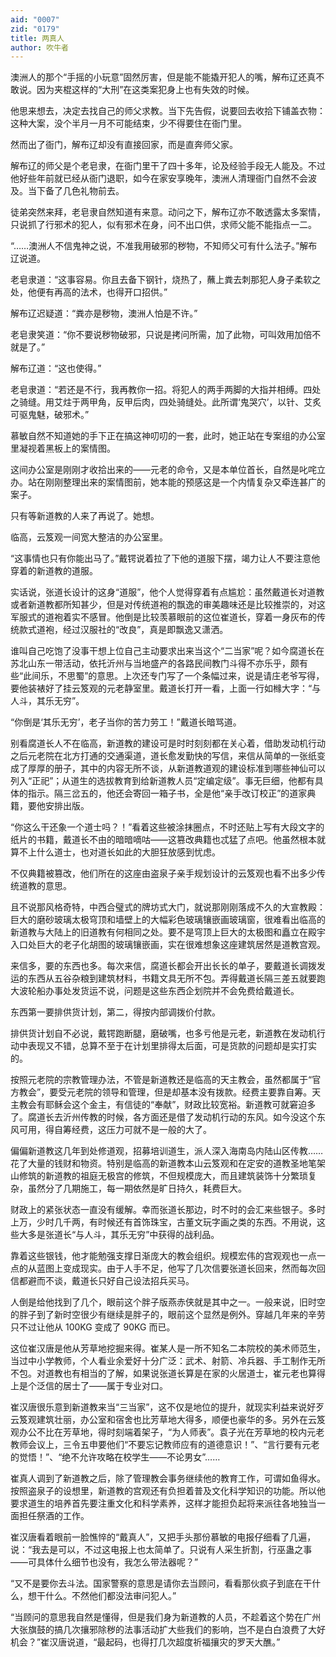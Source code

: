 ```yaml
---
aid: "0007"
zid: "0179"
title: 两真人
author: 吹牛者
---
```


澳洲人的那个“手摇的小玩意”固然厉害，但是能不能撬开犯人的嘴，解布辽还真不敢说。因为夹棍这样的“大刑”在这类案犯身上也有失效的时候。

他思来想去，决定去找自己的师父求教。当下先告假，说要回去收拾下铺盖衣物：这种大案，没个半月一月不可能结束，少不得要住在衙门里。

然而出了衙门，解布辽却没有直接回家，而是直奔师父家。

解布辽的师父是个老皂隶，在衙门里干了四十多年，论及经验手段无人能及。不过他好些年前就已经从衙门退职，如今在家安享晚年，澳洲人清理衙门自然不会波及。当下备了几色礼物前去。

徒弟突然来拜，老皂隶自然知道有来意。动问之下，解布辽亦不敢透露太多案情，只说抓了行邪术的犯人，似有邪术在身，问不出口供，求师父能不能指点一二。

“……澳洲人不信鬼神之说，不准我用破邪的秽物，不知师父可有什么法子。”解布辽说道。

老皂隶道：“这事容易。你且去备下钢针，烧热了，蘸上粪去刺那犯人身子柔软之处，他便有再高的法术，也得开口招供。”

解布辽迟疑道：“粪亦是秽物，澳洲人怕是不许。”

老皂隶笑道：“你不要说秽物破邪，只说是拷问所需，加了此物，可叫效用加倍不就是了。”

解布辽道：“这也使得。”

老皂隶道：“若还是不行，我再教你一招。将犯人的两手两脚的大指并相缚。四处之骑缝。用艾炷于两甲角，反甲后肉，四处骑缝处。此所谓‘鬼哭穴’，以针、艾炙可驱鬼魅，破邪术。”

慕敏自然不知道她的手下正在搞这神叨叨的一套，此时，她正站在专案组的办公室里凝视着黑板上的案情图。

这间办公室是刚刚才收拾出来的――元老的命令，又是本单位首长，自然是叱咤立办。站在刚刚整理出来的案情图前，她本能的预感这是一个内情复杂又牵连甚广的案子。

只有等新道教的人来了再说了。她想。

临高，云笈观一间宽大整洁的办公室里。

“这事情也只有你能出马了。”戴锷说着拉了下他的道服下摆，竭力让人不要注意他穿着的新道教的道服。

实话说，张道长设计的这身“道服”，他个人觉得穿着有点尴尬：虽然戴道长对道教或者新道教都所知甚少，但是对传统道袍的飘逸的审美趣味还是比较推崇的，对这军服式的道袍着实不感冒。他倒是比较羡慕眼前的这位崔道长，穿着一身灰布的传统款式道袍，经过汉服社的“改良”，真是即飘逸又潇洒。

谁叫自己吃饱了没事干想上位自己主动要求出来当这个“二当家”呢？如今腐道长在苏北山东一带活动，依托沂州与当地盛产的各路民间教门斗得不亦乐乎，颇有些“此间乐，不思蜀”的意思。上次还专门写了一个条幅过来，说是请庄老爷写得，要他装裱好了挂云笈观的元老静室里。戴道长打开一看，上面一行如橼大字：“与人斗，其乐无穷”。

“你倒是‘其乐无穷’，老子当你的苦力劳工！”戴道长暗骂道。

别看腐道长人不在临高，新道教的建设可是时时刻刻都在关心着，借助发动机行动之后元老院在北方打通的交通渠道，道长愈发勤快的写信，来信从简单的一张纸变成了厚厚的册子，其中的内容无所不谈，从新道教道观的建设标准到哪些神仙可以列入“正祀”；从道生的选拔教育到给新道教人员“定编定级”。事无巨细，他都有具体的指示。隔三岔五的，他还会寄回一箱子书，全是他“亲手改订校正”的道家典籍，要他安排出版。

“你这么干还象一个道士吗？！”看着这些被涂抹圈点，不时还贴上写有大段文字的纸片的书籍，戴道长不由的暗暗嘀咕――这篡改典籍也忒猛了点吧。他虽然根本就算不上什么道士，也对道长如此的大胆狂放感到忧虑。

不仅典籍被篡改，他们所在的这座由盗泉子亲手规划设计的云笈观也看不出多少传统道教的意思。

且不说那风格奇特，中西合璧式的牌坊式大门，就说那刚刚落成不久的大宣教殿：巨大的磨砂玻璃太极穹顶和墙壁上的大幅彩色玻璃镶嵌画玻璃窗，很难看出临高的新道教与大陆上的旧道教有何相同之处。要不是穹顶上巨大的太极图和矗立在殿宇入口处巨大的老子化胡图的玻璃镶嵌画，实在很难想象这座建筑居然是道教宫观。

来信多，要的东西也多。每次来信，腐道长都会开出长长的单子，要戴道长调拨发运的东西从五谷杂粮到建筑材料，书籍文具无所不包。弄得戴道长隔三差五就要跑大波轮船办事处发货运不说，问题是这些东西企划院并不会免费给戴道长。

东西第一要排供货计划，第二，得按内部调拨价付款。

排供货计划自不必说，戴锷跑断腿，磨破嘴，也多亏他是元老，新道教在发动机行动中表现又不错，总算不至于在计划里排得太后面，可是货款的问题却是实打实的。

按照元老院的宗教管理办法，不管是新道教还是临高的天主教会，虽然都属于“官方教会”，要受元老院的领导和管理，但是却基本没有拨款。经费主要靠自筹。天主教会有耶稣会这个金主，有信徒的“奉献”，财政比较宽裕。新道教可就窘迫多了。腐道长去沂州传教的时候，各方面还是借了发动机行动的东风。如今没这个东风可用，得自筹经费，这压力可就不是一般的大了。

偏偏新道教这几年到处修道观，招募培训道生，派人深入海南岛内陆山区传教……花了大量的钱财和物资。特别是临高的新道教本山云笈观和在定安的道教圣地笔架山修筑的新道教的祖庭无极宫的修筑，不但规模庞大，而且建筑装饰十分繁琐复杂，虽然分了几期施工，每一期依然是旷日持久，耗费巨大。

财政上的紧张状态一直没有缓解。幸而张道长那边，时不时的会汇来些银子。多时上万，少时几千两，有时候还有首饰珠宝，古董文玩字画之类的东西。不用说，这些大多是张道长“与人斗，其乐无穷”中获得的战利品。

靠着这些银钱，他才能勉强支撑日渐庞大的教会组织。规模宏伟的宫观观也一点一点的从蓝图上变成现实。由于人手不足，他写了几次信要张道长回来，然而每次回信都避而不谈，戴道长只好自己设法招兵买马。

人倒是给他找到了几个，眼前这个胖子版燕赤侠就是其中之一。一般来说，旧时空的胖子到了新时空很少有继续是胖子的，眼前这个显然是例外。穿越几年来的辛劳只不过让他从 100KG 变成了 90KG 而已。

这位崔汉唐是他从芳草地挖掘来得。崔某人是一所不知名二本院校的美术师范生，当过中小学教师，个人看业余爱好十分广泛：武术、射箭、冷兵器、手工制作无所不包。对道教也有相当的了解，如果说张道长算是在家的火居道士，崔元老也算得上是个泛信的居士了――属于专业对口。

崔汉唐很乐意到新道教来当“三当家”，这不仅是地位的提升，就现实利益来说好歹云笈观建筑壮丽，办公室和宿舍也比芳草地大得多，顺便也豪华的多。另外在云笈观办公不比在芳草地，得时刻端着架子，“为人师表”。袁子光在芳草地的校内元老教师会议上，三令五申要他们“不要忘记教师应有的道德意识！”、“言行要有元老的觉悟！”、“绝不允许攻略在校学生――不论男女”……

崔真人调到了新道教之后，除了管理教会事务继续他的教育工作，可谓如鱼得水。按照盗泉子的设想里，新道教的宫观还有负担着普及文化科学知识的功能。所以他要求道生的培养首先要注重文化和科学素养，这样才能担负起将来派往各地独当一面担任祭酒的工作。

崔汉唐看着眼前一脸憔悴的“戴真人”，又把手头那份慕敏的电报仔细看了几遍，说：“我去是可以，不过这电报上也太简单了。只说有人采生折割，行巫蛊之事――可具体什么细节也没有，我怎么带法器呢？”

“又不是要你去斗法。国家警察的意思是请你去当顾问，看看那伙疯子到底在干什么，想干什么。不然他们都没法审问犯人。”

“当顾问的意思我自然是懂得，但是我们身为新道教的人员，不趁着这个势在广州大张旗鼓的搞几次攘邪除秽的法事活动扩大些我们的影响，岂不是白白浪费了大好机会？”崔汉唐说道，“最起码，也得打几次超度祈福攘灾的罗天大醮。”
